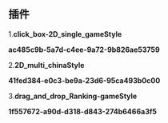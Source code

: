 ## 插件

1.**click_box-2D_single_gameStyle**

**ac485c9b-5a7d-c4ee-9a72-9b826ae53759**

2.**2D_multi_chinaStyle**

**41fed384-e0c3-be9a-23d6-95ca493b0c00**

3.**drag_and_drop_Ranking-gameStyle**

**1f557672-a90d-d318-d843-274b6466a3f5**